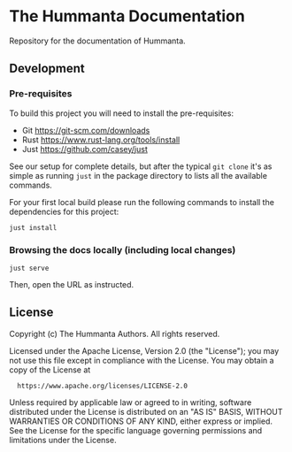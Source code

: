 # The Hummanta Documentation

Repository for the documentation of Hummanta.

## Development

### Pre-requisites

To build this project you will need to install the pre-requisites:

- Git https://git-scm.com/downloads
- Rust https://www.rust-lang.org/tools/install
- Just https://github.com/casey/just

See our setup for complete details, but after the typical `git clone` it's as simple as running `just` in the package directory to lists all the available commands.

For your first local build please run the following commands to install the dependencies for this project:

```
just install
```


### Browsing the docs locally (including local changes)

```
just serve
```

Then, open the URL as instructed.

## License

Copyright (c) The Hummanta Authors. All rights reserved.

Licensed under the Apache License, Version 2.0 (the "License");
you may not use this file except in compliance with the License.
You may obtain a copy of the License at

      https://www.apache.org/licenses/LICENSE-2.0

Unless required by applicable law or agreed to in writing, software
distributed under the License is distributed on an "AS IS" BASIS,
WITHOUT WARRANTIES OR CONDITIONS OF ANY KIND, either express or implied.
See the License for the specific language governing permissions and
limitations under the License.
